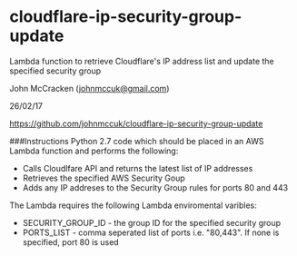 # cloudflare-ip-security-group-update
Lambda function to retrieve Cloudflare's IP address list and update the specified security group

John McCracken (johnmccuk@gmail.com)

26/02/17

https://github.com/johnmccuk/cloudflare-ip-security-group-update


###Instructions
Python 2.7 code which should be placed in an AWS Lambda function and performs the following:
* Calls Cloudlfare API and returns the latest list of IP addresses
* Retrieves the specified AWS Security Goup
* Adds any IP addreses to the Security Group rules for ports 80 and 443

The Lambda requires the following Lambda enviromental varibles:
* SECURITY_GROUP_ID - the group ID for the specified security group
* PORTS_LIST - comma seperated list of ports i.e. "80,443". If none is specified, port 80 is used
